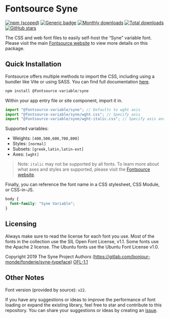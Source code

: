 # Fontsource Syne

[![npm (scoped)](https://img.shields.io/npm/v/@fontsource-variable/syne?color=brightgreen)](https://www.npmjs.com/package/@fontsource-variable/syne) [![Generic badge](https://img.shields.io/badge/fontsource-passing-brightgreen)](https://github.com/fontsource/fontsource) [![Monthly downloads](https://badgen.net/npm/dm/@fontsource-variable/syne)](https://github.com/fontsource/fontsource) [![Total downloads](https://badgen.net/npm/dt/@fontsource-variable/syne)](https://github.com/fontsource/fontsource) [![GitHub stars](https://img.shields.io/github/stars/fontsource/fontsource.svg?style=social&label=Star)](https://github.com/fontsource/fontsource/stargazers)

The CSS and web font files to easily self-host the “Syne” variable font. Please visit the main [Fontsource website](https://fontsource.org/fonts/syne) to view more details on this package.

## Quick Installation

Fontsource offers multiple methods to import the CSS, including using a bundler like Vite or using SASS. You can find full documentation [here](https://fontsource.org/docs/getting-started/introduction).

```javascript
npm install @fontsource-variable/syne
```

Within your app entry file or site component, import it in.

```javascript
import "@fontsource-variable/syne"; // Defaults to wght axis
import "@fontsource-variable/syne/wght.css"; // Specify axis
import "@fontsource-variable/syne/wght-italic.css"; // Specify axis and style
```

Supported variables:
- Weights: `[400,500,600,700,800]`
- Styles: `[normal]`
- Subsets: `[greek,latin,latin-ext]`
- Axes: `[wght]`

> Note: `italic` may not be supported by all fonts. To learn more about what axes and styles are supported, please visit the [Fontsource website](https://fontsource.org/fonts/syne).

Finally, you can reference the font name in a CSS stylesheet, CSS Module, or CSS-in-JS.

```css
body {
  font-family: "Syne Variable";
}
```

## Licensing
Always make sure to read the license for each font you use. Most of the fonts in the collection use the SIL Open Font License, v1.1. Some fonts use the Apache 2 license. The Ubuntu fonts use the Ubuntu Font License v1.0.

Copyright 2019 The Syne Project Authors (https://gitlab.com/bonjour-monde/fonderie/syne-typeface)
[OFL-1.1](https://openfontlicense.org)

## Other Notes
Font version (provided by source): `v22`.

If you have any suggestions or ideas to improve the performance of font loading or expand the existing library, feel free to star and contribute to this repository. You can share your suggestions or ideas by creating an [issue](https://github.com/fontsource/fontsource/issues).